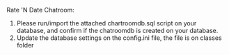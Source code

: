Rate 'N Date Chatroom:
1. Please run/import the attached chartroomdb.sql script on your database, and confirm if the chatroomdb is created on your database.
2. Update the database settings on the config.ini file, the file is on classes folder
